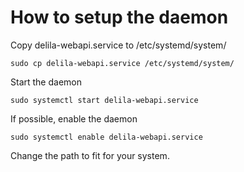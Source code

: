 # How to setup the daemon

Copy delila-webapi.service to /etc/systemd/system/

```
sudo cp delila-webapi.service /etc/systemd/system/
```

Start the daemon

```
sudo systemctl start delila-webapi.service
```

If possible, enable the daemon

```
sudo systemctl enable delila-webapi.service
```

Change the path to fit for your system.
